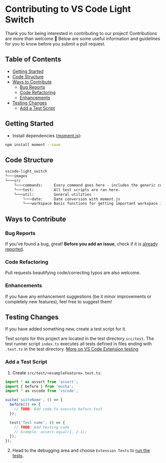 # Contributing to VS Code Light Switch

Thank you for being interested in contributing to our project! Contributions are more than welcome 🕺 Below are some useful information and guidelines for you to know before you submit a pull request.

## Table of Contents

- [Getting Started](#getting-started)
- [Code Structure](#code-structure)
- [Ways to Contribute](#ways-to-contribute)
  - [Bug Reports](#bug-reports)
  - [Code Refactoring](#code-refactoring)
  - [Enhancements](#enhancements)
- [Testing Changes](#testing-changes)
  - [Add a Test Script](#add-a-test-script)

## Getting Started

- Install dependencies ([moment.js](https://momentjs.com/)):

```sh
npm install moment --save
```

## Code Structure

```txt
vscode-light_switch
└───images
└───src
    └───commands:     Every command goes here - includes the generic command binder
    └───test:         All test scripts are ran here.
    └───util:         General utilities
        └───date:     Date conversion with moment.js
        └───workspace Basic functions for getting important workspace information

```

## Ways to Contribute

### Bug Reports

If you've found a bug, great! **Before you add an issue**, check if it is [already reported](https://github.com/timrodz/vscode-light_switch/issues).

### Code Refactoring

Pull requests beautifying code/correcting typos are also welcome.

### Enhancements

If you have any enhancement suggestions (be it minor improvements or completely new features), feel free to suggest them!

## Testing Changes

If you have added something new, create a test script for it.

Test scripts for this project are located in the test directory `src/test`. The test runner script `index.ts` executes all tests defined in files ending with `.test.ts` in the test directory. [More on VS Code Extension testing](https://code.visualstudio.com/api/working-with-extensions/testing-extension)

### Add a Test Script

1. Create `src/test/<exampleFeature>.test.ts`:

```ts
import * as assert from 'assert';
import { before } from 'mocha';
import * as vscode from 'vscode';

suite('suiteName', () => {
  before(() => {
    // TODO: Add code to execute before test
  });

  test('Test name', () => {
    // TODO: Add testing code
    // Example: assert.equal(1, 2-1);
  });
});

```

2. Head to the debugging area and choose `Extension Tests` to [run the tests](https://code.visualstudio.com/api/working-with-extensions/testing-extension/debug.mp4).
